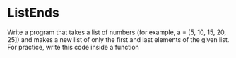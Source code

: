 # ListEnds

Write a program that takes a list of numbers (for example, a = [5, 10, 15, 20, 25])
and makes a new list of only the first and last elements of the given list.
For practice, write this code inside a function
